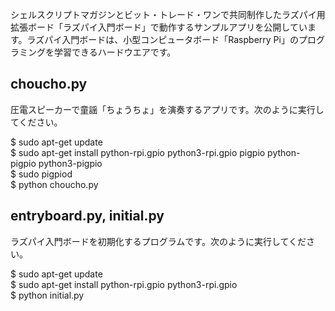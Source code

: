 シェルスクリプトマガジンとビット・トレード・ワンで共同制作したラズパイ用拡張ボード「ラズパイ入門ボード」で動作するサンプルアプリを公開しています。ラズパイ入門ボードは、小型コンピュータボード「Raspberry Pi」のプログラミングを学習できるハードウエアです。

## choucho.py  
圧電スピーカーで童謡「ちょうちょ」を演奏するアプリです。次のように実行してください。  

$ sudo apt-get update  
$ sudo apt-get install python-rpi.gpio python3-rpi.gpio pigpio python-pigpio python3-pigpio  
$ sudo pigpiod  
$ python choucho.py  

## entryboard.py, initial.py
ラズパイ入門ボードを初期化するプログラムです。次のように実行してください。

$ sudo apt-get update  
$ sudo apt-get install python-rpi.gpio python3-rpi.gpio  
$ python initial.py
